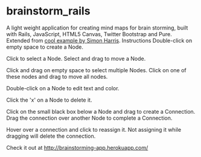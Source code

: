 # brainstorm_rails

A light weight application for creating mind maps for brain storming, built with Rails, JavaScript, HTML5 Canvas, Twitter Bootstrap and Pure. Extended from [cool example by Simon Harris](http://simonsarris.com/blog/510-making-html5-canvas-useful).
Instructions
Double-click on empty space to create a Node. 

Click to select a Node. Select and drag to move a Node. 

Click and drag on empty space to select multiple Nodes. Click on one of these nodes and drag to move all nodes. 

Double-click on a Node to edit text and color.

Click the 'x' on a Node to delete it.

Click on the small black box below a Node and drag to create a Connection. Drag the connection over another Node to complete a Connection. 

Hover over a connection and click to reassign it. Not assigning it while dragging will delete the connection. 


Check it out at http://brainstorming-app.herokuapp.com/
